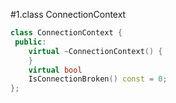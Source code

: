 #1.class ConnectionContext

```cpp
class ConnectionContext {
 public:
    virtual ~ConnectionContext() {
    }
    virtual bool
    IsConnectionBroken() const = 0;
};
```